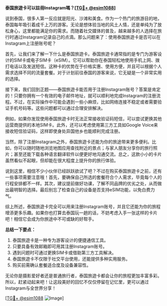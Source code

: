 **泰国旅遊卡可以註冊Instagram嗎？[[TG💪+ @esim1088](https://t.me/s/esim1088)]**

说到泰国，很多人第一反应就是阳光、沙滩和美食。作为一个热门的旅游目的地，泰国每年吸引着成千上万的游客。无论是想体验当地的风土人情，还是单纯为了放松身心，这里都能满足你的需求。而随着社交媒体的普及，越来越多的人选择在旅行时通过Instagram记录自己的点滴。那么问题来了：使用泰国旅遊卡是否可以在Instagram上注册账号呢？

首先，让我们来了解一下什么是泰国旅遊卡。泰国旅遊卡通常指的是专门为游客设计的SIM卡或电子SIM卡（eSIM）。它可以帮助你在泰国轻松地使用手机上网、拨打电话以及发送短信。这种卡的优势在于价格实惠、使用方便，并且可以根据个人需求选择不同的流量套餐。对于计划前往泰国的游客来说，它无疑是一个非常实用的选择。

接下来，我们回到正题——泰国旅遊卡能否用于注册Instagram账号？答案是肯定的！只要你拥有一个有效的电子邮件地址，就可以顺利地完成Instagram的注册流程。不过，在实际操作中可能会遇到一些小麻烦，比如网络连接不稳定或者需要验证手机号码等。这些问题都可以通过合理安排解决。

例如，如果你发现使用泰国旅遊卡时无法正常接收验证码短信，可以尝试更换其他运营商提供的本地SIM卡。此外，还可以考虑使用第三方工具如Google Voice来接收短信验证码，这样即使身处异国他乡也能顺利完成注册。

当然，除了注册Instagram之外，泰国旅遊卡还能为你的旅途带来更多便利。比如，你可以随时随地浏览地图应用查找附近的景点；与家人朋友分享你的旅行照片；甚至还能下载各种语言翻译软件以便更好地沟通交流。总之，这款小小的卡片虽然看似不起眼，但却能在很大程度上提升你的旅行体验。

说到这里，相信不少小伙伴已经跃跃欲试了吧？不过在购买泰国旅遊卡之前，还有一些事项需要注意哦！首先，要确保自己所选的套餐符合个人需求，毕竟每个人的行程安排都不一样。其次，建议提前做好功课，了解不同品牌的优劣之处，从而做出最明智的选择。最后别忘了检查自己的设备是否支持eSIM功能，以免白费力气。

综上所述，泰国旅遊卡完全可以用来注册Instagram账号，并且它还能为你的旅程增添更多乐趣。如果你也打算去泰国玩一趟的话，不妨考虑入手一张这样的卡片吧！相信它会成为你旅途中不可或缺的好帮手。

**总结一下要点：**
1. 泰国旅遊卡是一种专为游客设计的便捷通信工具。
2. 只要具备有效邮箱即可用其注册Instagram账号。
3. 遇到问题时可通过更换SIM卡或借助第三方工具解决。
4. 泰国旅遊卡不仅限于社交平台使用，还能提供多种实用服务。
5. 购买前需确认套餐适合度及设备兼容性。

无论你是摄影爱好者还是普通旅行者，泰国旅遊卡都会让你的旅程更加丰富多彩。所以，赶紧动起来吧！让这段美好的回忆不仅仅停留在记忆里，更可以通过Instagram与全世界分享！

[[TG💪+ @esim1088](https://t.me/s/esim1088) ![Image](https://i.postimg.cc/4NQfJmqS/Snipaste-2025-05-13-00-14-12.png)]